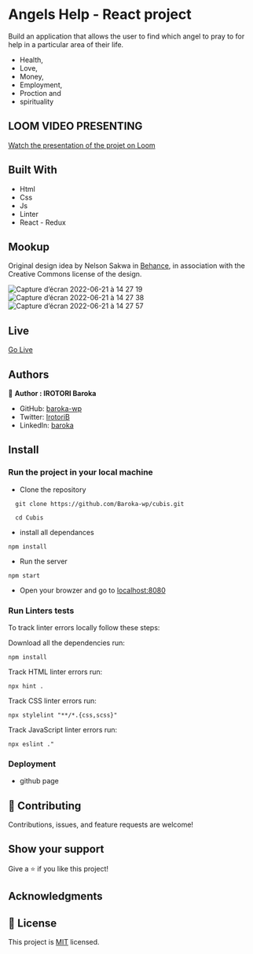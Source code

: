 # Angels Help - React project
Build an application that allows the user to find which angel to pray to for help in a particular area of their life. 
- Health, 
- Love,
- Money, 
- Employment, 
- Proction and 
- spirituality

## LOOM VIDEO PRESENTING
[Watch the presentation of the projet on Loom]([#](https://www.loom.com/share/26b2a1cb218f4f84afcc5bc8c30a1d3f))

## Built With

- Html
- Css
- Js
- Linter
- React - Redux

## Mookup
Original design idea by Nelson Sakwa in [Behance](https://www.behance.net/gallery/31579789/Ballhead-App-(Free-PSDs)), in association with the Creative Commons license of the design.

![Capture d’écran 2022-06-21 à 14 27 19](https://user-images.githubusercontent.com/67879818/174838326-12bb041f-b6f6-4983-962a-a2982080b19a.png)
![Capture d’écran 2022-06-21 à 14 27 38](https://user-images.githubusercontent.com/67879818/174838354-a1a39283-7d6f-45d2-ae2e-bc3d680963b9.png)
![Capture d’écran 2022-06-21 à 14 27 57](https://user-images.githubusercontent.com/67879818/174838383-21721764-51a3-442a-9d52-20f564e66430.png)

## Live

[Go Live](https://baroka-wp.github.io/angels-help/)

## Authors

👤 **Author : IROTORI Baroka**

- GitHub: [baroka-wp](https://github.com/Baroka-wp)
- Twitter: [IrotoriB](https://twitter.com/IrotoriB)
- LinkedIn: [baroka](www.linkedin.com/in/baroka)


## Install
### Run the project in your local machine

- Clone the repository
```
  git clone https://github.com/Baroka-wp/cubis.git

  cd Cubis
```
- install all dependances

```
npm install
```

- Run the server

```
npm start
```
- Open your browzer and go to [localhost:8080](http://localhost:8080/)


### Run Linters tests
To track linter errors locally follow these steps:  

Download all the dependencies run:
```
npm install
```
Track HTML linter errors run:
```
npx hint .
```
Track CSS linter errors run:
```
npx stylelint "**/*.{css,scss}"
```
Track JavaScript linter errors run:
```
npx eslint ."
```

### Deployment
- github page

## 🤝 Contributing

Contributions, issues, and feature requests are welcome!

## Show your support

Give a ⭐️ if you like this project!

## Acknowledgments


## 📝 License

This project is [MIT](./MIT.md) licensed.
